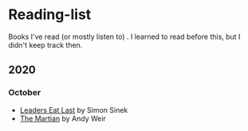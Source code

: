 # Reading-list

Books I've read (or mostly listen to) . I learned to read before this, but I didn't keep track then.

## 2020

### October

- [Leaders Eat Last](https://www.goodreads.com/book/show/16144853-leaders-eat-last) by Simon Sinek
- [The Martian](https://www.goodreads.com/book/show/18007564-the-martian) by Andy Weir

